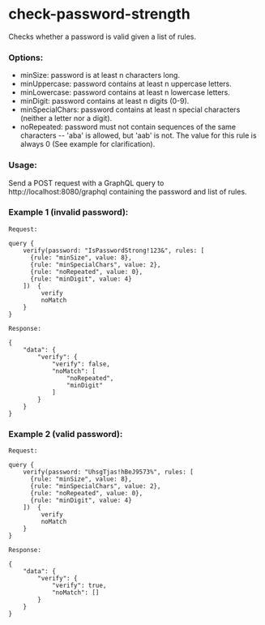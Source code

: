 # check-password-strength
Checks whether a password is valid given a list of rules.

### Options:

- minSize: password is at least n characters long.
- minUppercase: password contains at least n uppercase letters.
- minLowercase: password contains at least n lowercase letters.
- minDigit: password contains at least n digits (0-9).
- minSpecialChars: password contains at least n special characters (neither a letter nor a digit).
- noRepeated: password must not contain sequences of the same characters -- 'aba' is allowed, but 'aab' is not. The value for this rule is always 0 (See example for clarification).

### Usage:

Send a POST request with a GraphQL query to http://localhost:8080/graphql containing the password and list of rules.

### Example 1 (invalid password):

```
Request:

query {
    verify(password: "IsPasswordStrong!123&", rules: [
      {rule: "minSize", value: 8},
      {rule: "minSpecialChars", value: 2},
      {rule: "noRepeated", value: 0},
      {rule: "minDigit", value: 4}
    ])  {
         verify
         noMatch
    }
}
```
```
Response:

{
    "data": {
        "verify": {
            "verify": false,
            "noMatch": [
                "noRepeated",
                "minDigit"
            ]
        }
    }
}
```

### Example 2 (valid password):

```
Request:

query {
    verify(password: "UhsgTjas!hBeJ9573%", rules: [
      {rule: "minSize", value: 8},
      {rule: "minSpecialChars", value: 2},
      {rule: "noRepeated", value: 0},
      {rule: "minDigit", value: 4}
    ])  {
         verify
         noMatch
    }
}
```
```
Response:

{
    "data": {
        "verify": {
            "verify": true,
            "noMatch": []
        }
    }
}
``` 
